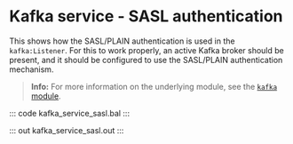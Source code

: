 # Kafka service - SASL authentication

This shows how the SASL/PLAIN authentication is used in the `kafka:Listener`. For this to work properly, an active Kafka broker should be present, and it should be configured to use the SASL/PLAIN authentication mechanism.

>**Info:** For more information on the underlying module,  see the [`kafka` module](https://lib.ballerina.io/ballerinax/kafka/latest).

::: code kafka_service_sasl.bal :::

::: out kafka_service_sasl.out :::
